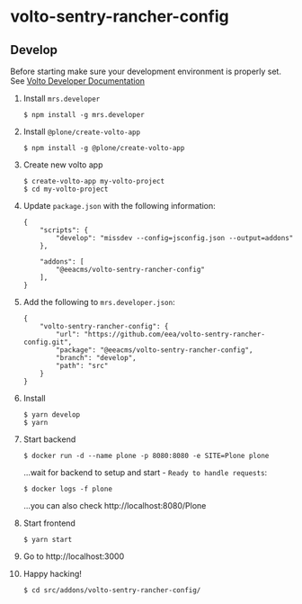 # volto-sentry-rancher-config

## Develop

Before starting make sure your development environment is properly set. See [Volto Developer Documentation](https://docs.voltocms.com/getting-started/install/)

1.  Install `mrs.developer`

        $ npm install -g mrs.developer

1.  Install `@plone/create-volto-app`

        $ npm install -g @plone/create-volto-app

1.  Create new volto app

        $ create-volto-app my-volto-project
        $ cd my-volto-project

1.  Update `package.json` with the following information:

        {
            "scripts": {
                "develop": "missdev --config=jsconfig.json --output=addons"
            },

            "addons": [
                "@eeacms/volto-sentry-rancher-config"
            ],
        }

1.  Add the following to `mrs.developer.json`:

        {
            "volto-sentry-rancher-config": {
                "url": "https://github.com/eea/volto-sentry-rancher-config.git",
                "package": "@eeacms/volto-sentry-rancher-config",
                "branch": "develop",
                "path": "src"
            }
        }

1.  Install

        $ yarn develop
        $ yarn

1.  Start backend

        $ docker run -d --name plone -p 8080:8080 -e SITE=Plone plone

    ...wait for backend to setup and start - `Ready to handle requests`:

        $ docker logs -f plone

    ...you can also check http://localhost:8080/Plone

1.  Start frontend

        $ yarn start

1.  Go to http://localhost:3000

1.  Happy hacking!

        $ cd src/addons/volto-sentry-rancher-config/
